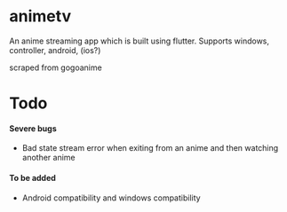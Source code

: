 # animetv

An anime streaming app which is built using flutter.
Supports windows, controller, android, (ios?)

scraped from gogoanime


# Todo

#### Severe bugs
* Bad state stream error when exiting from an anime and then watching another anime

#### To be added
* Android compatibility and windows compatibility
